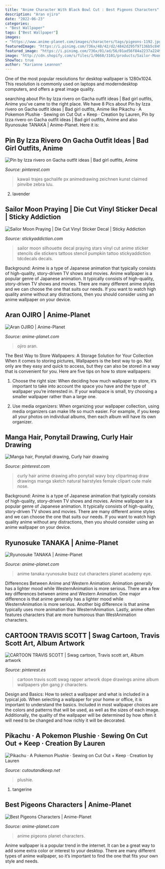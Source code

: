 ```yaml
---
title: "Anime Character With Black Bowl Cut : Best Pigeons Characters"
description: "Aran ojiro"
date: "2022-06-23"
categories:
- "Best Wallpaper"
tags: ["Best Wallpaper"]
images:
- "https://www.anime-planet.com/images/characters/tags/pigeons-1192.jpg"
featuredImage: "https://i.pinimg.com/736x/48/42/d2/4842d295f97136b5c84942ca6247d7da.jpg"
featured_image: "https://i.pinimg.com/736x/01/ad/56/01ad56f84a2237a2249b78eb33c589d4.jpg"
image: "http://cdn.shopify.com/s/files/1/0668/3101/products/Sailor-Moon-Praying-Decal_grande.jpeg?v=1412999367"
ShowToc: true
author: "Karianne Leannon"
---
```



One of the most popular resolutions for desktop wallpaper is 1280x1024. This resolution is commonly used on laptops and moderndesktop computers, and offers a great image quality.

	

		
searching about Pin by Izza rivero on Gacha outfit ideas | Bad girl outfits, Anime you've came to the right place. We have 8 Pics about Pin by Izza rivero on Gacha outfit ideas | Bad girl outfits, Anime like Pikachu · A Pokemon Plushie · Sewing on Cut Out + Keep · Creation by Lauren, Pin by Izza rivero on Gacha outfit ideas | Bad girl outfits, Anime and also Ryunosuke TANAKA | Anime-Planet. Here it is:
		
    
## Pin By Izza Rivero On Gacha Outfit Ideas | Bad Girl Outfits, Anime

<img loading=lazy src="https://i.pinimg.com/736x/d8/49/8e/d8498e30b53cba7398332aca8f340e54.jpg" onerror="this.onerror=null;this.src='https://tse1.mm.bing.net/th?id=OIP.Xedd11jHxRaJSYmDY-nvywHaL7&amp;pid=15.1';" alt="Pin by Izza rivero on Gacha outfit ideas | Bad girl outfits, Anime">

_Source: pinterest.com_

>kawaii trajes gachalife px animedrawing zeichnen kunst claimed pinvibe zebra lưu. 

	

2. lavender 

    
## Sailor Moon Praying | Die Cut Vinyl Sticker Decal | Sticky Addiction

<img loading=lazy src="http://cdn.shopify.com/s/files/1/0668/3101/products/Sailor-Moon-Praying-Decal_grande.jpeg?v=1412999367" onerror="this.onerror=null;this.src='https://tse2.mm.bing.net/th?id=OIP.UTVy97vLAVfHO_DLio-jcQHaHa&amp;pid=15.1';" alt="Sailor Moon Praying | Die Cut Vinyl Sticker Decal | Sticky Addiction">

_Source: stickyaddiction.com_

>sailor moon silhouette decal praying stars vinyl cut anime sticker stencils die stickers tattoos stencil pumpkin tattoo stickyaddiction tdcdecals decals. 

	

Background: Anime is a type of Japanese animation that typically consists of high-quality, story-driven TV shows and movies.
Anime wallpaper is a popular genre of Japanese animation. It typically consists of high-quality, story-driven TV shows and movies. There are many different anime styles and we can choose the one that suits our needs. If you want to watch high quality anime without any distractions, then you should consider using an anime wallpaper on your device.

    
## Aran OJIRO | Anime-Planet

<img loading=lazy src="https://www.anime-planet.com/images/characters/aran-ojiro-187733.jpg" onerror="this.onerror=null;this.src='https://tse2.mm.bing.net/th?id=OIP.ElyySKiKMwi4y735BZGNvgAAAA&amp;pid=15.1';" alt="Aran OJIRO | Anime-Planet">

_Source: anime-planet.com_

>ojiro aran. 

	

The Best Way to Store Wallpapers: A Storage Solution for Your Collection
When it comes to storing pictures, Wallpapers is the best way to go. Not only are they easy and quick to access, but they can also be stored in a way that is convenient for you. Here are five tips on how to store wallpapers:
1) Choose the right size: When deciding how much wallpaper to store, it’s important to take into account the space you have and the type of wallpaper you’re interested in. If your wallspace is small, try choosing a smaller wallpaper rather than a large one.

2) Use media organizers: When organizing your wallpaper collection, using media organizers can make life so much easier. For example, if you keep all your photos on individual albums, then each album will have its own organizer.

    
## Manga Hair, Ponytail Drawing, Curly Hair Drawing

<img loading=lazy src="https://i.pinimg.com/736x/01/ad/56/01ad56f84a2237a2249b78eb33c589d4.jpg" onerror="this.onerror=null;this.src='https://tse3.mm.bing.net/th?id=OIP.wMw1RNf72MKyCTJ5en_SVwHaI5&amp;pid=15.1';" alt="Manga hair, Ponytail drawing, Curly hair drawing">

_Source: pinterest.com_

>curly hair anime drawing afro ponytail wavy boy clipartmag draw drawings manga sketch natural hairstyles female clipart cute male nose. 

	

Background: Anime is a type of Japanese animation that typically consists of high-quality, story-driven TV shows and movies.
Anime wallpaper is a popular genre of Japanese animation. It typically consists of high-quality, story-driven TV shows and movies. There are many different anime styles and we can choose the one that suits our needs. If you want to watch high quality anime without any distractions, then you should consider using an anime wallpaper on your device.

    
## Ryunosuke TANAKA | Anime-Planet

<img loading=lazy src="https://www.anime-planet.com/images/characters/ryunosuke-tanaka-55210.jpg" onerror="this.onerror=null;this.src='https://tse2.mm.bing.net/th?id=OIP.VCiE4AP-SU0y5hiss_tWFwAAAA&amp;pid=15.1';" alt="Ryunosuke TANAKA | Anime-Planet">

_Source: anime-planet.com_

>anime tanaka ryunosuke buzz cut characters planet academy eye. 

	

Differences Between Anime and Western Animation: Animation generally has a lighter mood while WesternAnimation is more serious.
There are a few key differences between anime and Western Animation. One major difference is that anime generally has a lighter mood while WesternAnimation is more serious. Another big difference is that anime typically uses more animation than WesternAnimation. Lastly, anime often features characters that are more humorous than WestAnimation characters.

    
## CARTOON TRAVIS SCOTT | Swag Cartoon, Travis Scott Art, Album Artwork

<img loading=lazy src="https://i.pinimg.com/736x/48/42/d2/4842d295f97136b5c84942ca6247d7da.jpg" onerror="this.onerror=null;this.src='https://tse4.mm.bing.net/th?id=OIP.so9n9GqCf0QMlfmndxElIgHaHa&amp;pid=15.1';" alt="CARTOON TRAVIS SCOTT | Swag cartoon, Travis scott art, Album artwork">

_Source: pinterest.es_

>cartoon travis scott swag rapper artwork dope drawings anime album wallpapers ybn gang jr characters. 

	

Design and Basics: How to select a wallpaper and what is included in a typical job.
When selecting a wallpaper for your home or office, it is important to understand the basics. Included in most wallpaper choices are the colors and patterns that will be used, as well as the sizes of each image. Additionally, the quality of the wallpaper will be determined by how often it will need to be changed and how richly it will be decorated.

    
## Pikachu · A Pokemon Plushie · Sewing On Cut Out + Keep · Creation By Lauren

<img loading=lazy src="https://images.coplusk.net/project_images/104451/image/P1060405_1315432887.jpg" onerror="this.onerror=null;this.src='https://tse4.mm.bing.net/th?id=OIP.VVFE2bN2dx0M6TFkdzdHRwHaEK&amp;pid=15.1';" alt="Pikachu · A Pokemon Plushie · Sewing on Cut Out + Keep · Creation by Lauren">

_Source: cutoutandkeep.net_

>plushie. 

	

1. tangerine 

    
## Best Pigeons Characters | Anime-Planet

<img loading=lazy src="https://www.anime-planet.com/images/characters/tags/pigeons-1192.jpg" onerror="this.onerror=null;this.src='https://tse2.mm.bing.net/th?id=OIP.WkccIGp2Gvu1nS4--bQO2gHaEK&amp;pid=15.1';" alt="Best Pigeons Characters | Anime-Planet">

_Source: anime-planet.com_

>anime pigeons planet characters. 

	

Anime wallpaper is a popular trend in the internet. It can be a great way to add some extra color or interest to your desktop. There are many different types of anime wallpaper, so it’s important to find the one that fits your own style and needs.

